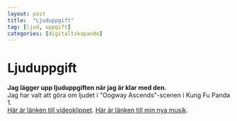 ```yaml
---
layout: post
title:  "Ljuduppgift"
tag: [ljud, uppgift]
categories: [digitaltskapande]
---
```


# Ljuduppgift  
**Jag lägger upp ljuduppgiften när jag är klar med den.**  
Jag har valt att göra om ljudet i "Oogway Ascends"-scenen i Kung Fu Panda 1.  
[Här är länken till videoklippet](https://www.youtube.com/watch?v=hYAQtEs2Img).
[Här är länken till min nya musik](hhttps://on.soundcloud.com/q2S2f).